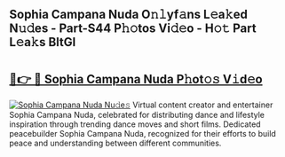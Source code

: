 ## Sophia Campana Nuda O𝚗𝚕yf𝚊ns L𝚎a𝚔ed N𝚞𝚍es - Part-S44 P𝚑𝚘tos Vi𝚍𝚎o - H𝚘𝚝 Part L𝚎a𝚔s BltGl

# <h2><a href="http://kf3k5tp.oniu.top/?m=Sophia+Campana+Nuda">🔗👉 🔴 Sophia Campana Nuda P𝚑ot𝚘𝚜 V𝚒d𝚎o</a></h2>

[![Sophia Campana Nuda Nu𝚍e𝚜](https://i.imgur.com/0qMVB7G.gif)](http://kf3k5tp.oniu.top/?m=Sophia+Campana+Nuda)
Virtual content creator and entertainer Sophia Campana Nuda, celebrated for distributing dance and lifestyle inspiration through trending dance moves and short films. Dedicated peacebuilder Sophia Campana Nuda, recognized for their efforts to build peace and understanding between different communities.  
